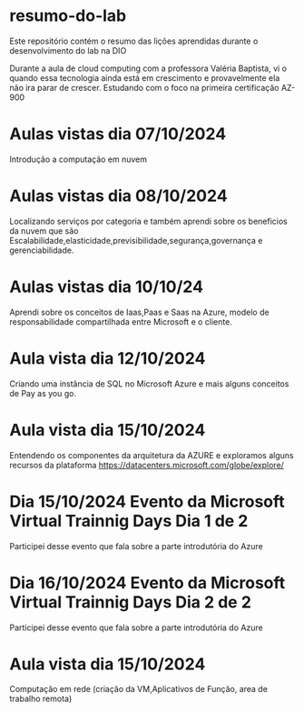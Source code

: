 # resumo-do-lab
Este repositório contém o resumo das lições aprendidas durante o desenvolvimento do lab na DIO

Durante a aula de cloud computing com a professora Valéria Baptista, vi o quando essa tecnologia ainda está em crescimento
e provavelmente ela não ira parar de crescer. Estudando com o foco na primeira certificação AZ-900

# Aulas vistas dia 07/10/2024
  Introdução a computação em nuvem
# Aulas vistas dia 08/10/2024
  Localizando serviços por categoria e também aprendi sobre os beneficios da nuvem  que são  Escalabilidade,elasticidade,previsibilidade,segurança,governança e gerenciabilidade. 
# Aulas vistas dia 10/10/24
  Aprendi sobre os conceitos de Iaas,Paas e Saas na Azure, modelo de responsabilidade compartilhada entre Microsoft e o cliente.
# Aula vista dia 12/10/2024 
  Criando uma instância de SQL no Microsoft Azure e mais alguns conceitos de Pay as you go.
# Aula vista dia 15/10/2024
  Entendendo os componentes da arquitetura da AZURE e exploramos alguns recursos da plataforma
  https://datacenters.microsoft.com/globe/explore/

# Dia 15/10/2024 Evento da Microsoft Virtual Trainnig Days Dia 1 de 2
  Participei desse evento que fala sobre a parte introdutória do Azure 

# Dia 16/10/2024 Evento da Microsoft Virtual Trainnig Days Dia 2 de 2
  Participei desse evento que fala sobre a parte introdutória do Azure 

# Aula vista dia 15/10/2024
  Computação em  rede (criação da VM,Aplicativos de Função, area de trabalho remota)
